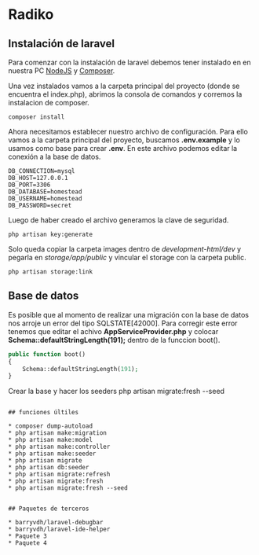 # Radiko

## Instalación de laravel
Para comenzar con la instalación de laravel debemos tener instalado en en nuestra PC [NodeJS](https://nodejs.org/es/)  y [Composer](https://getcomposer.org/download/). 

Una vez instalados vamos a la carpeta principal del proyecto (donde se encuentra el index.php), abrimos la consola de comandos y corremos la instalacion de composer.

```
composer install
```
Ahora necesitamos establecer nuestro archivo de configuración. Para ello vamos a la carpeta principal del proyecto, buscamos __.env.example__ y lo usamos como base para crear __.env__. En este archivo podemos editar la conexión a la base de datos.

```
DB_CONNECTION=mysql
DB_HOST=127.0.0.1
DB_PORT=3306
DB_DATABASE=homestead
DB_USERNAME=homestead
DB_PASSWORD=secret
```

Luego de haber creado el archivo generamos la clave de seguridad.

```
php artisan key:generate
```

Solo queda copiar la carpeta images dentro de _development-html/dev_ y pegarla en _storage/app/public_ y vincular el storage con la carpeta public.

```
php artisan storage:link
```

## Base de datos

Es posible que al momento de realizar una migración con la base de datos nos arroje un error del tipo SQLSTATE[42000]. Para corregir este error tenemos que editar el achivo __AppServiceProvider.php__ y colocar __Schema::defaultStringLength(191);__ dentro de la funccion boot().

```php
public function boot()
{
	Schema::defaultStringLength(191);
}
```

Crear la base y hacer los seeders
php artisan migrate:fresh --seed
```

## funciones últiles	

* composer dump-autoload
* php artisan make:migration
* php artisan make:model 
* php artisan make:controller
* php artisan make:seeder
* php artisan migrate
* php artisan db:seeder
* php artisan migrate:refresh
* php artisan migrate:fresh
* php artisan migrate:fresh --seed


## Paquetes de terceros

* barryvdh/laravel-debugbar
* barryvdh/laravel-ide-helper
* Paquete 3
* Paquete 4